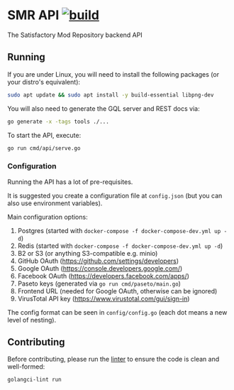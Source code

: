 # SMR API [![build](https://github.com/satisfactorymodding/smr-api/actions/workflows/build.yml/badge.svg)](https://github.com/satisfactorymodding/smr-api/actions/workflows/build.yml)

The Satisfactory Mod Repository backend API

## Running

If you are under Linux, you will need to install the following packages (or your distro's equivalent):

```bash
sudo apt update && sudo apt install -y build-essential libpng-dev
```

You will also need to generate the GQL server and REST docs via:

```bash
go generate -x -tags tools ./...
```

To start the API, execute:

```bash
go run cmd/api/serve.go
```

### Configuration

Running the API has a lot of pre-requisites.

It is suggested you create a configuration file at `config.json` (but you can also use environment variables).

Main configuration options:

1. Postgres (started with `docker-compose -f docker-compose-dev.yml up -d`)
2. Redis (started with `docker-compose -f docker-compose-dev.yml up -d`)
3. B2 or S3 (or anything S3-compatible e.g. minio)
4. GitHub OAuth (https://github.com/settings/developers)
5. Google OAuth (https://console.developers.google.com/)
6. Facebook OAuth (https://developers.facebook.com/apps/)
7. Paseto keys (generated via `go run cmd/paseto/main.go`)
8. Frontend URL (needed for Google OAuth, otherwise can be ignored)
9. VirusTotal API key (https://www.virustotal.com/gui/sign-in)

The config format can be seen in `config/config.go` (each dot means a new level of nesting).

## Contributing

Before contributing, please run the [linter](https://golangci-lint.run/) to ensure the code is clean and well-formed:

```bash
golangci-lint run
```